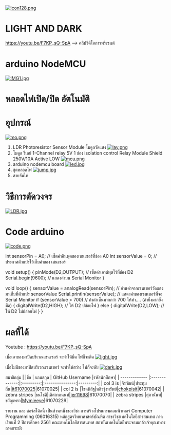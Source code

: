 [![icon128.png](https://i.postimg.cc/J7pFtT8k/icon128.png)](https://postimg.cc/ThW04Jpd) 
# LIGHT AND DARK

https://youtu.be/F7KP_sQ-SpA  -->  คลิปวิดิโอการพรีเซนต์

# arduino NodeMCU
[![IMG1.jpg](https://i.postimg.cc/fyYp3sfj/IMG1.jpg)](https://postimg.cc/9wFJSvSr)
# หลอดไฟเปิด/ปิด อัตโนมัติ

# อุปกรณ์
[![mo.png](https://i.postimg.cc/43bZmrXg/mo.png)](https://postimg.cc/qtRWFDtb)
1. LDR Photoresistor Sensor Module โมดูลวัดแสง
[![lay.png](https://i.postimg.cc/W4SCRj2h/lay.png)](https://postimg.cc/t1Z2PKnj)
2. โมดูล รีเลย์ 1-Channel relay 5V 1 ช่อง isolation control Relay Module Shield 250V/10A Active LOW
[![mcu.png](https://i.postimg.cc/9F6j1WM2/mcu.png)](https://postimg.cc/BXBynfH7)
3. arduino nodemcu board
[![led.jpg](https://i.postimg.cc/fW3zvqKx/led.jpg)](https://postimg.cc/grWbzD1J)
4. ชุดหลอดไฟ
[![jump.jpg](https://i.postimg.cc/PrYdgL0J/jump.jpg)](https://postimg.cc/6y6sRQWx)
5. สายจัมไฟ

# วิธีการตัดวงจร
[![LDR.jpg](https://i.postimg.cc/zBKdzrNC/LDR.jpg)](https://postimg.cc/vg87hCcT)

# Code arduino
[![code.png](https://i.postimg.cc/HxdMMD54/code.png)](https://postimg.cc/LqQhdWxn)

int sensorPin = A0; // เซ็ตค่าอินพุตของเซนเซอร์ที่ช่อง A0
int sensorValue = 0; // ประกาศตัวแปรไว้เก็บค่าของ เซนเซอร์

void setup() {
pinMode(D2,OUTPUT); // เซ็ตค่าเอาต์พุตไว้ที่ช่อง D2
Serial.begin(9600); // แสดงค่าบน Serial Monitor
}

void loop() {
sensorValue = analogRead(sensorPin); // อ่านค่าจากเซนเซอร์วัดแสง มาเก็บที่ตัวแปร sensorValue
Serial.println(sensorValue); // แสดงค่าของเซนเซอร์ที่จอ Serial Monitor
if (sensorValue > 700) // ถ้าค่าเซ็นมากกว่า 700 ให้ทำ.... (ค่ายิ่งมากยิ่งมืด)
{
digitalWrite(D2,HIGH); // ให้ D2 ปล่อยไฟ
}
else
{
digitalWrite(D2,LOW); // ให้ D2 ไม่ปล่อยไฟ
}
}

# ผลที่ได้
Youtube :  https://youtu.be/F7KP_sQ-SpA

เมื่อเอาของมาปิดบริเวณเซนเซอร์ จะทำให้มืด ไฟก็จะติด
[![light.jpg](https://i.postimg.cc/rybmX2mn/light.jpg)](https://postimg.cc/Sj6qC5cC)

เมื่อไม่มีของมาปิดบริเวณเซนเซอร์ จะทำให้สว่าง ไฟก็จะดับ
[![dark.jpg](https://i.postimg.cc/Nf9K5fSv/dark.jpg)](https://postimg.cc/w7zqrH9w)

สมาชิกลุ่ม
|               |ชื่อ             | นามสกุล   | GitHub Username |รหัสนักศึกษา|
| ------------- |:-------------:|:---------:|:---------------:|---------:|
| col 3 is      |จิรวัฒน์|ประทุมถิ่น|[it61070025](https://github.com/it61070025)|61070025|
| col 2 is      |โชคพิสิฐ|หลิวรุ่งทรัพย์|[chokpisit](https://github.com/chokpisit)|61070042|
| zebra stripes |ธนโชติ|เลิศลาภนนท์|[jer11698](https://github.com/jer11698)|61070070|
| zebra stripes |ศุภานันท์|ขวัญเพรา|[Mymieeye](https://github.com/Mymieeye)|61070229|


รายงาน และ ซอร์สโค้ดนี้ เป็นส่วนหนึ่งของวิชา การสร้างโปรแกรมคอมพิวเตอร์ Computer Programming (06016315)
หลักสูตรวิทยาศาสตร์บัณฑิต สาขาวิชาเทคโนโลยีสารสนเทศ
ภาคเรียนที่ 2 ปีการศึกษา 2561
คณะเทคโนโลยีสารสนเทศ
สถาบันเทคโนโลยีพระจอมเกล้าเจ้าคุณทหารลาดกระบัง

